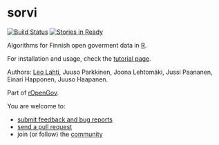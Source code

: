 sorvi
=====

[![Build Status](https://api.travis-ci.org/rOpenGov/sorvi.png)](https://travis-ci.org/rOpenGov/sorvi)
[![Stories in Ready](https://badge.waffle.io/ropengov/sorvi.png?label=Ready)](http://waffle.io/ropengov/sorvi)
<!--[![DOI](https://zenodo.org/badge/4203/rOpenGov/sorvi.png)](https://github.com/rOpenGov/sorvi)-->
<!--[SNM](http://scisoft-net-map.isri.cmu.edu/application/sorvi)-->

Algorithms for Finnish open goverment data in [R](http://www.r-project.org).

For installation and usage, check the [tutorial page](https://github.com/rOpenGov/sorvi/blob/master/vignettes/sorvi_tutorial.md). 

Authors: [Leo Lahti](http://github.com/antagomir/), Juuso Parkkinen, Joona Lehtomäki, Jussi Paananen, Einari Happonen, Juuso Haapanen.

Part of [rOpenGov](http://ropengov.github.io/). 

<!--open government data in Finland (R/GitHub). [Double award in the
Apps4Finland 2011 Data Opening
Category](http://apps4finland.fi/fi/en): both the official competition
and the public votes ([Apps4Finland presentation
slides](http://www.slideshare.net/antagomir/apps4finland-sorvi), in
Finnish).-->

You are welcome to:
  
  * [submit feedback and bug reports](https://github.com/ropengov/sorvi/issues)
  * [send a pull request](https://github.com/ropengov/sorvi/)
  * join (or follow) the [community](http://ropengov.github.io/contribute/)
 

